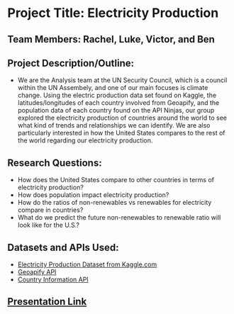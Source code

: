 # Project Title: Electricity Production

## Team Members: Rachel, Luke, Victor, and Ben

## Project Description/Outline:
- We are the Analysis team at the UN Security Council, which is a council within the UN Assembely, and one of our main focuses is climate change. Using the electric production data set found on Kaggle, the latitudes/longitudes of each country involved from Geoapify, and the population data of each country found on the API Ninjas, our group explored the electricity production of countries around the world to see what kind of trends and relationships we can identify. We are also particularly interested in how the United States compares to the rest of the world regarding our electricity production. 
## Research Questions:
- How does the United States compare to other countries in terms of electricity production?
- How does population impact electricity production?
- How do the ratios of non-renewables vs renewables for electricity compare in countries?
- What do we predict the future non-renewables to renewable ratio will look like for the U.S.?
## Datasets and APIs Used:
- [Electricity Production Dataset from Kaggle.com](https://www.kaggle.com/datasets/sazidthe1/global-electricity-production)
- [Geoapify API](https://apidocs.geoapify.com/)
- [Country Information API](https://api-ninjas.com/api/country)
## [Presentation Link](https://docs.google.com/presentation/d/1rWxJz80r1MoOWxdrBjzqtvuwxe6Q-TNbVxU5VuUYH5g/edit?usp=sharing)
